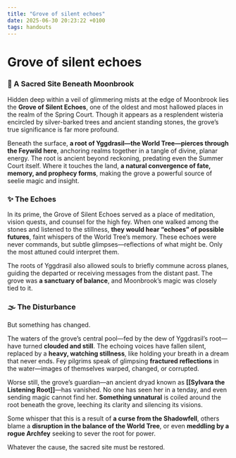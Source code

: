 ```yaml
---
title: "Grove of silent echoes"
date: 2025-06-30 20:23:22 +0100
tags: handouts
---
```


# Grove of silent echoes

### 🌿 A Sacred Site Beneath Moonbrook

Hidden deep within a veil of glimmering mists at the edge of Moonbrook lies the **Grove of Silent Echoes**, one of the oldest and most hallowed places in the realm of the Spring Court. Though it appears as a resplendent wisteria encircled by silver-barked trees and ancient standing stones, the grove’s true significance is far more profound.

Beneath the surface, **a root of Yggdrasil—the World Tree—pierces through the Feywild here**, anchoring realms together in a tangle of divine, planar energy. The root is ancient beyond reckoning, predating even the Summer Court itself. Where it touches the land, **a natural convergence of fate, memory, and prophecy forms**, making the grove a powerful source of seelie magic and insight.

### ✨ The Echoes

In its prime, the Grove of Silent Echoes served as a place of meditation, vision quests, and counsel for the high fey. When one walked among the stones and listened to the stillness, **they would hear “echoes” of possible futures**, faint whispers of the World Tree’s memory. These echoes were never commands, but subtle glimpses—reflections of what might be. Only the most attuned could interpret them.

The roots of Yggdrasil also allowed souls to briefly commune across planes, guiding the departed or receiving messages from the distant past. The grove was **a sanctuary of balance**, and Moonbrook’s magic was closely tied to it.

### 🌫️ The Disturbance

But something has changed.

The waters of the grove’s central pool—fed by the dew of Yggdrasil’s root—have turned **clouded and still**. The echoing voices have fallen silent, replaced by a **heavy, watching stillness**, like holding your breath in a dream that never ends. Fey pilgrims speak of glimpsing **fractured reflections** in the water—images of themselves warped, changed, or corrupted.

Worse still, the grove’s guardian—an ancient dryad known as **[[Sylvara the Listening Root]]**—has vanished. No one has seen her in a tenday, and even sending magic cannot find her. **Something unnatural** is coiled around the root beneath the grove, leeching its clarity and silencing its visions.

Some whisper that this is a result of **a curse from the Shadowfell**, others blame a **disruption in the balance of the World Tree**, or even **meddling by a rogue Archfey** seeking to sever the root for power.

Whatever the cause, the sacred site must be restored.
